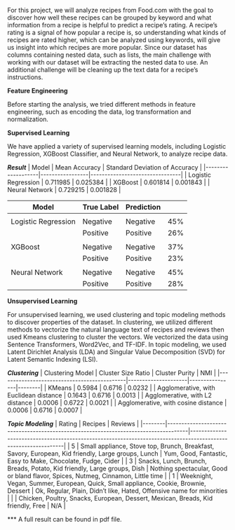 For this project, we will analyze recipes from Food.com with the goal to discover how well these recipes can be grouped by keyword and what information from a recipe is helpful to predict a recipe’s rating. A recipe’s rating is a signal of how popular a recipe is, so understanding what kinds of recipes are rated higher, which can be analyzed using keywords, will give us insight into which recipes are more popular. Since our dataset has columns containing nested data, such as lists, the main challenge with working with our dataset will be extracting the nested data to use. An additional challenge will be cleaning up the text data for a recipe’s instructions.

**Feature Engineering**

Before starting the analysis, we tried different methods in feature engineering, such as encoding the data, log transformation and normalization. 

**Supervised Learning**

We have applied a variety of supervised learning models, including Logistic Regression, XGBoost Classifier, and Neural Network, to analyze recipe data.

***Result***
| Model             | Mean Accuracy   | Standard Deviation of Accuracy |
|-------------------|-----------------|--------------------------------|
| Logistic Regression | 0.711985      | 0.025384                       |
| XGBoost           | 0.601814        | 0.001843                       |
| Neural Network    | 0.729215        | 0.001828                       |

| Model             | True Label | Prediction    |          |
|-------------------|------------|---------------|----------|
|                   |            |               |          |
| Logistic Regression | Negative | Negative      | 45%      |
|                   | Positive | Positive      | 26%      |
|                   |            |               |          |
| XGBoost           | Negative | Negative      | 37%      |
|                   | Positive | Positive      | 23%      |
|                   |            |               |          |
| Neural Network    | Negative | Negative      | 45%      |
|                   | Positive | Positive      | 28%      |


**Unsupervised Learning**

For unsupervised learning, we used clustering and topic modeling methods to discover properties of the dataset. In clustering, we utilized different methods to vectorize the natural language text of recipes and reviews then used Kmeans clustering to cluster the vectors. We vectorized the data using Sentence Transformers, Word2Vec, and TF-IDF. In topic modeling, we used Latent Dirichlet Analysis (LDA) and Singular Value Decomposition (SVD) for Latent Semantic Indexing (LSI).

***Clustering***
| Clustering Model                            | Cluster Size Ratio | Cluster Purity | NMI    |
|---------------------------------------------|---------------------|----------------|--------|
| KMeans                                      | 0.5984              | 0.6716         | 0.0232 |
| Agglomerative, with Euclidean distance      | 0.1643              | 0.6716         | 0.0013 |
| Agglomerative, with L2 distance             | 0.0006              | 0.6722         | 0.0021 |
| Agglomerative, with cosine distance         | 0.0006              | 0.6716         | 0.0007 |

***Topic Modeling***
| Rating | Recipes                                                                             | Reviews                                                                                                       |
|--------|-------------------------------------------------------------------------------------|---------------------------------------------------------------------------------------------------------------|
| 5      | Small appliance, Stove top, Brunch, Breakfast, Savory, European, Kid friendly, Large groups, Lunch | Yum, Good, Fantastic, Easy to Make, Chocolate, Fudge, Cider                                             |
| 3      | Snacks, Lunch, Brunch, Breads, Potato, Kid friendly, Large groups, Dish            | Nothing spectacular, Good or bland flavor, Spices, Nutmeg, Cinnamon, Little time                          |
| 1      | Weeknight, Vegan, Summer, European, Quick, Small appliance, Cookie, Brownie, Dessert | Ok, Regular, Plain, Didn’t like, Hated, Offensive name for minorities                                      |
|        | Chicken, Poultry, Snacks, European, Dessert, Mexican, Breads, Kid friendly, Free   | N/A                                                                                                           |


*** A full result can be found in pdf file.
